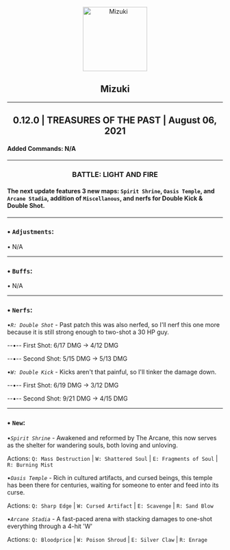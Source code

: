 <p align="center">
  <img width="150" src="https://cdn.discordapp.com/attachments/858505566429904896/870515889169109032/20210728_154716_0000.jpg" alt="Mizuki">
</p>

<h2 align="center">
    Mizuki
</h2>

___

<h2 align="center">
    0.12.0 | TREASURES OF THE PAST | August 06, 2021
</h2>

#### Added Commands: N/A

___

<h3 align="center">
    BATTLE: LIGHT AND FIRE
</h3>

#### The next update features 3 new maps: `Spirit Shrine`, `Oasis Temple`, and `Arcane Stadia`, addition of `Miscellanous`, and nerfs for Double Kick & Double Shot.

___

### • `Adjustments`:

• N/A
___

### • `Buffs`:

• N/A

___

### • `Nerfs`:

•*`R: Double Shot`* - Past patch this was also nerfed, so I'll nerf this one more because it is still strong enough to two-shot a 30 HP guy.

--•-- First Shot: 6/17 DMG -> 4/12 DMG

--•-- Second Shot: 5/15 DMG -> 5/13 DMG

•*`W: Double Kick`* - Kicks aren't that painful, so I'll tinker the damage down.

--•-- First Shot: 6/19 DMG -> 3/12 DMG

--•-- Second Shot: 9/21 DMG -> 4/15 DMG
___

### • `New`:

•*`Spirit Shrine`* - Awakened and reformed by The Arcane, this now serves as the shelter for wandering souls, both loving and unloving.

Actions: `Q: Mass Destruction` | `W: Shattered Soul` | `E: Fragments of Soul` | `R: Burning Mist`

•*`Oasis Temple`* - Rich in cultured artifacts, and cursed beings, this temple has been there for centuries, waiting for someone to enter and feed into its curse.

Actions: `Q: Sharp Edge` | `W: Cursed Artifact` | `E: Scavenge` | `R: Sand Blow`

•*`Arcane Stadia`* - A fast-paced arena with stacking damages to one-shot everything through a 4-hit 'W'

Actions: `Q: Bloodprice` | `W: Poison Shroud` | `E: Silver Claw` | `R: Enrage`
